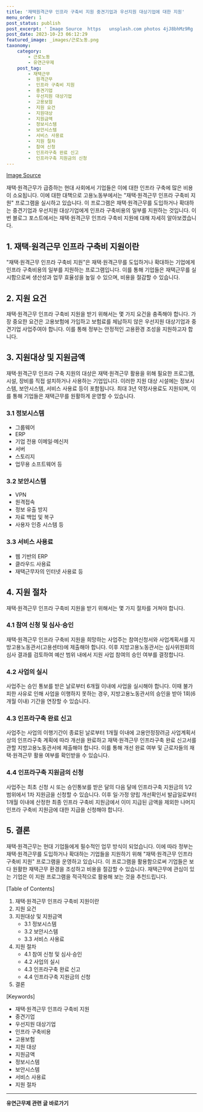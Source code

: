 ```yaml
---
title: '재택원격근무 인프라 구축비 지원 중견기업과 우선지원 대상기업에 대한 지원'
menu_order: 1
post_status: publish
post_excerpt: ' Image Source  https   unsplash.com photos 4jJ8bhMz9Rg '
post_date: 2023-10-23 06:12:29
featured_image: _images/근로노동.png
taxonomy:
    category:
        - 근로노동
        - 유연근무제
    post_tag:
        - 재택근무
        -  원격근무
        -  인프라 구축비 지원
        -  중견기업
        -  우선지원 대상기업
        -  고용보험
        -  지원 요건
        -  지원대상
        -  지원금액
        -  정보시스템
        -  보안시스템
        -  서비스 사용료
        -  지원 절차
        -  참여 신청
        -  인프라구축 완료 신고
        -  인프라구축 지원금의 신청
---
```



[Image Source](https://unsplash.com/photos/4jJ8bhMz9Rg)

재택·원격근무가 급증하는 현대 사회에서 기업들은 이에 대한 인프라 구축에 많은 비용이 소요됩니다. 이에 대한 대책으로 고용노동부에서는 "재택·원격근무 인프라 구축비 지원" 프로그램을 실시하고 있습니다. 이 프로그램은 재택·원격근무를 도입하거나 확대하는 중견기업과 우선지원 대상기업에게 인프라 구축비용의 일부를 지원하는 것입니다. 이번 블로그 포스트에서는 재택·원격근무 인프라 구축비 지원에 대해 자세히 알아보겠습니다.

## 1. 재택·원격근무 인프라 구축비 지원이란
"재택·원격근무 인프라 구축비 지원"은 재택·원격근무를 도입하거나 확대하는 기업에게 인프라 구축비용의 일부를 지원하는 프로그램입니다. 이를 통해 기업들은 재택근무를 실시함으로써 생산성과 업무 효율성을 높일 수 있으며, 비용을 절감할 수 있습니다.

## 2. 지원 요건
재택·원격근무 인프라 구축비 지원을 받기 위해서는 몇 가지 요건을 충족해야 합니다. 가장 중요한 요건은 고용보험에 가입하고 보험료를 체납하지 않은 우선지원 대상기업과 중견기업 사업주여야 합니다. 이를 통해 정부는 안정적인 고용환경 조성을 지원하고자 합니다.

## 3. 지원대상 및 지원금액
재택·원격근무 인프라 구축 지원의 대상은 재택·원격근무 활용을 위해 필요한 프로그램, 시설, 장비를 직접 설치하거나 사용하는 기업입니다. 이러한 지원 대상 시설에는 정보시스템, 보안시스템, 서비스 사용료 등이 포함됩니다. 최대 3년 약정사용료도 지원되며, 이를 통해 기업들은 재택근무를 원활하게 운영할 수 있습니다.

### 3.1 정보시스템
- 그룹웨어
- ERP
- 기업 전용 이메일·메신저
- 서버
- 스토리지
- 업무용 소프트웨어 등

### 3.2 보안시스템
- VPN
- 원격접속
- 정보 유출 방지
- 자료 백업 및 복구
- 사용자 인증 시스템 등

### 3.3 서비스 사용료
- 웹 기반의 ERP
- 클라우드 사용료
- 재택근무자의 인터넷 사용료 등

## 4. 지원 절차
재택·원격근무 인프라 구축비 지원을 받기 위해서는 몇 가지 절차를 거쳐야 합니다.

### 4.1 참여 신청 및 심사·승인
재택·원격근무 인프라 구축비 지원을 희망하는 사업주는 참여신청서와 사업계획서를 지방고용노동관서(고용센터)에 제출해야 합니다. 이후 지방고용노동관서는 심사위원회의 심사 결과를 검토하여 예산 범위 내에서 지원 사업 참여의 승인 여부를 결정합니다.

### 4.2 사업의 실시
사업주는 승인 통보를 받은 날로부터 6개월 이내에 사업을 실시해야 합니다. 이때 불가피한 사유로 인해 사업을 이행하지 못하는 경우, 지방고용노동관서의 승인을 받아 1회(6개월 이내) 기간을 연장할 수 있습니다.

### 4.3 인프라구축 완료 신고
사업주는 사업의 이행기간이 종료된 날로부터 1개월 이내에 고용안정장려금 사업계획서상의 인프라구축 계획에 따라 개선을 완료하고 재택·원격근무 인프라구축 완료 신고서를 관할 지방고용노동관서에 제출해야 합니다. 이를 통해 개선 완료 여부 및 근로자들의 재택·원격근무 활용 여부를 확인받을 수 있습니다.

### 4.4 인프라구축 지원금의 신청
사업주는 최초 신청 시 또는 승인통보를 받은 달의 다음 달에 인프라구축 지원금의 1/2 범위에서 1차 지원금을 신청할 수 있습니다. 이후 일·가정 양립 개선확인서 발급일로부터 1개월 이내에 산정한 최종 인프라 구축비 지원금에서 이미 지급된 금액을 제외한 나머지 인프라 구축비 지원금에 대한 지급을 신청해야 합니다.

## 5. 결론
재택·원격근무는 현대 기업들에게 필수적인 업무 방식이 되었습니다. 이에 따라 정부는 재택·원격근무를 도입하거나 확대하는 기업들을 지원하기 위해 "재택·원격근무 인프라 구축비 지원" 프로그램을 운영하고 있습니다. 이 프로그램을 활용함으로써 기업들은 보다 원활한 재택근무 환경을 조성하고 비용을 절감할 수 있습니다. 재택근무에 관심이 있는 기업은 이 지원 프로그램을 적극적으로 활용해 보는 것을 추천드립니다.

[Table of Contents]
1. 재택·원격근무 인프라 구축비 지원이란
2. 지원 요건
3. 지원대상 및 지원금액
   - 3.1 정보시스템
   - 3.2 보안시스템
   - 3.3 서비스 사용료
4. 지원 절차
   - 4.1 참여 신청 및 심사·승인
   - 4.2 사업의 실시
   - 4.3 인프라구축 완료 신고
   - 4.4 인프라구축 지원금의 신청
5. 결론

[Keywords]
- 재택·원격근무 인프라 구축비 지원
- 중견기업
- 우선지원 대상기업
- 인프라 구축비용
- 고용보험
- 지원 대상
- 지원금액
- 정보시스템
- 보안시스템
- 서비스 사용료
- 지원 절차
<!-- wp:separator -->
<hr class="wp-block-separator has-alpha-channel-opacity"/>
<!-- /wp:separator -->

<!-- wp:group {"backgroundColor":"base","layout":{"type":"constrained"}} -->
<div class="wp-block-group has-base-background-color has-background"><!-- wp:paragraph {"align":"center","fontSize":"medium"} -->
<p class="has-text-align-center has-large-font-size"><strong>유연근무제 관련 글 바로가기</strong></p>
<!-- /wp:paragraph -->


<!-- wp:latest-posts
{"categories":[{"id":11200,"count":19,"description":"","link":"https://uknowlaw.com/category/%ec%9c%a0%ec%97%b0%ea%b7%bc%eb%ac%b4%ec%a0%9c/","name":"유연근무제","slug":"유연근무제","taxonomy":"category","parent":0,"meta":[],"_links":{"self":[{"href":"https://uknowlaw.com/wp-json/wp/v2/categories/11200"}],"collection":[{"href":"https://uknowlaw.com/wp-json/wp/v2/categories"}],"about":[{"href":"https://uknowlaw.com/wp-json/wp/v2/taxonomies/category"}],"wp:post_type":[{"href":"https://uknowlaw.com/wp-json/wp/v2/posts?categories=11200"}],"curies":[{"name":"wp","href":"https://api.w.org/{rel}","templated":true}]}}],"postsToShow":100,"excerptLength":28,"postLayout":"grid","columns":2,"featuredImageAlign":"left","featuredImageSizeSlug":"large","fontSize":"small"} /--></div>
<!-- /wp:group -->